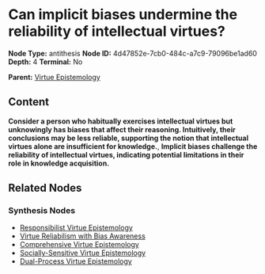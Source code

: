 # Can implicit biases undermine the reliability of intellectual virtues?

**Node Type:** antithesis
**Node ID:** 4d47852e-7cb0-484c-a7c9-79096be1ad60
**Depth:** 4
**Terminal:** No

**Parent:** [Virtue Epistemology](virtue-epistemology-synthesis-38b45dc4-8141-4c28-99d4-9cb47d44ba2e.md)

## Content

**Consider a person who habitually exercises intellectual virtues but unknowingly has biases that affect their reasoning. Intuitively, their conclusions may be less reliable, supporting the notion that intellectual virtues alone are insufficient for knowledge.**, **Implicit biases challenge the reliability of intellectual virtues, indicating potential limitations in their role in knowledge acquisition.**

## Related Nodes

### Synthesis Nodes

- [Responsibilist Virtue Epistemology](responsibilist-virtue-epistemology-synthesis-9f91032a-a890-4da7-914a-e18e74db2b7c.md)
- [Virtue Reliabilism with Bias Awareness](virtue-reliabilism-with-bias-awareness-synthesis-5b46eee5-4444-4162-85f7-4a0d4327a337.md)
- [Comprehensive Virtue Epistemology](comprehensive-virtue-epistemology-synthesis-bc3c887a-b819-4581-a588-17eecdcba906.md)
- [Socially-Sensitive Virtue Epistemology](socially-sensitive-virtue-epistemology-synthesis-3e08c37e-a47c-42b7-994d-04f33aee95a4.md)
- [Dual-Process Virtue Epistemology](dual-process-virtue-epistemology-synthesis-95928902-ef5e-48f7-95a9-d3f1306ad30e.md)
